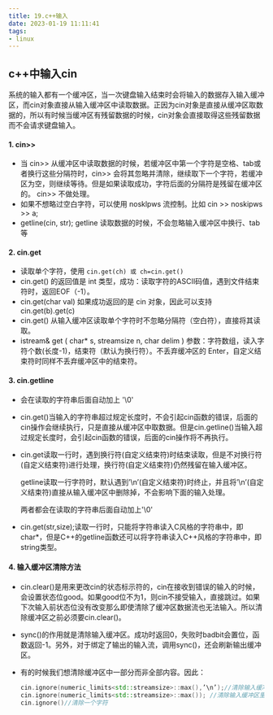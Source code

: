 ```yaml
---
title: 19.c++输入
date: 2023-01-19 11:11:41
tags:
- linux
---
```


## c++中输入cin

系统的输入都有一个缓冲区，当一次键盘输入结束时会将输入的数据存入输入缓冲区，而cin对象直接从输入缓冲区中读取数据。正因为cin对象是直接从缓冲区取数据的，所以有时候当缓冲区有残留数据的时候，cin对象会直接取得这些残留数据而不会请求键盘输入。

#### 1. cin>>

- 当 cin>> 从缓冲区中读取数据的时候，若缓冲区中第一个字符是空格、tab或者换行这些分隔符时，cin>> 会将其忽略并清除，继续取下一个字符，若缓冲区为空，则继续等待。但是如果读取成功，字符后面的分隔符是残留在缓冲区的。 cin>> 不做处理。
- 如果不想略过空白字符，可以使用 nosklpws 流控制。比如 cin >> noskipws >> a;
- getline(cin, str); getline 读取数据的时候，不会忽略输入缓冲区中换行、tab 等

#### 2. cin.get

- 读取单个字符，使用 `cin.get(ch) 或 ch=cin.get()` 
- cin.get() 的返回值是 int 类型，成功：读取字符的ASCII码值，遇到文件结束符时，返回EOF（-1）。
- cin.get(char val) 如果成功返回的是 cin 对象，因此可以支持 cin.get(b).get(c)
- cin.get() 从输入缓冲区读取单个字符时不忽略分隔符（空白符），直接将其读取。
- istream& get ( char* s, streamsize n, char delim ) 参数：字符数组，读入字符个数(长度-1)，结束符（默认为换行符）。不丢弃缓冲区的 Enter，自定义结束符时同样不丢弃缓冲区中的结束符。

#### 3. cin.getline

- 会在读取的字符串后面自动加上 '\0'

- cin.get()当输入的字符串超过规定长度时，不会引起cin函数的错误，后面的cin操作会继续执行，只是直接从缓冲区中取数据。但是cin.getline()当输入超过规定长度时，会引起cin函数的错误，后面的cin操作将不再执行。

- cin.get读取一行时，遇到换行符(自定义结束符)时结束读取，但是不对换行符(自定义结束符)进行处理，换行符(自定义结束符)仍然残留在输入缓冲区。

    getline读取一行字符时，默认遇到’\n’(自定义结束符)时终止，并且将’\n’(自定义结束符)直接从输入缓冲区中删除掉，不会影响下面的输入处理。

    两者都会在读取的字符串后面自动加上'\0'

- cin.get(str,size);读取一行时，只能将字符串读入C风格的字符串中，即char*，但是C++的getline函数还可以将字符串读入C++风格的字符串中，即string类型。

#### 4. 输入缓冲区清除方法

- cin.clear()是用来更改cin的状态标示符的，cin在接收到错误的输入的时候，会设置状态位good。如果good位不为1，则cin不接受输入，直接跳过。如果下次输入前状态位没有改变那么即使清除了缓冲区数据流也无法输入。所以清除缓冲区之前必须要cin.clear()。

- sync()的作用就是清除输入缓冲区。成功时返回0，失败时badbit会置位，函数返回-1。另外，对于绑定了输出的输入流，调用sync()，还会刷新输出缓冲区。 

- 有的时候我们想清除缓冲区中一部分而非全部内容。因此：

    ```c++
    cin.ignore(numeric_limits<std::streamsize>::max(),’\n’);//清除输入缓冲区的当前行 
    cin.ignore(numeric_limits<std::streamsize>::max()); //清除输入缓冲区里所有内容 
    cin.ignore()//清除一个字符
    ```

    

